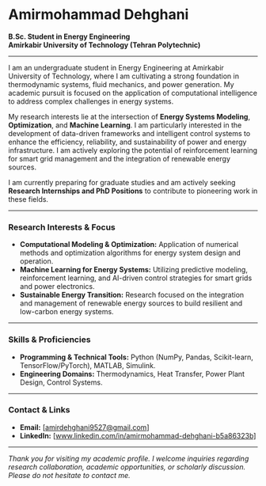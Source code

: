 # Amirmohammad Dehghani

**B.Sc. Student in Energy Engineering**  
**Amirkabir University of Technology (Tehran Polytechnic)**  

---

I am an undergraduate student in Energy Engineering at Amirkabir University of Technology, where I am cultivating a strong foundation in thermodynamic systems, fluid mechanics, and power generation. My academic pursuit is focused on the application of computational intelligence to address complex challenges in energy systems.

My research interests lie at the intersection of **Energy Systems Modeling**, **Optimization**, and **Machine Learning**. I am particularly interested in the development of data-driven frameworks and intelligent control systems to enhance the efficiency, reliability, and sustainability of power and energy infrastructure. I am actively exploring the potential of reinforcement learning for smart grid management and the integration of renewable energy sources.

I am currently preparing for graduate studies and am actively seeking **Research Internships and PhD Positions** to contribute to pioneering work in these fields.

---

### Research Interests & Focus

*   **Computational Modeling & Optimization:** Application of numerical methods and optimization algorithms for energy system design and operation.
*   **Machine Learning for Energy Systems:** Utilizing predictive modeling, reinforcement learning, and AI-driven control strategies for smart grids and power electronics.
*   **Sustainable Energy Transition:** Research focused on the integration and management of renewable energy sources to build resilient and low-carbon energy systems.

---

### Skills & Proficiencies

*   **Programming & Technical Tools:** Python (NumPy, Pandas, Scikit-learn, TensorFlow/PyTorch), MATLAB, Simulink.
*   **Engineering Domains:** Thermodynamics, Heat Transfer, Power Plant Design, Control Systems.

---

### Contact & Links

*   **Email:** [amirdehghani9527@gmail.com]
*   **LinkedIn:** [www.linkedin.com/in/amirmohammad-dehghani-b5a86323b]

---

*Thank you for visiting my academic profile. I welcome inquiries regarding research collaboration, academic opportunities, or scholarly discussion. Please do not hesitate to contact me.*
